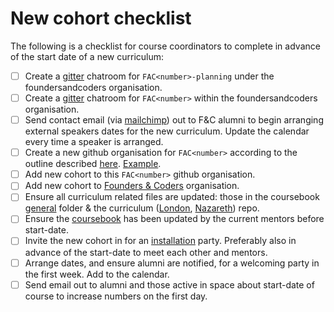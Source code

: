 # New cohort checklist

The following is a checklist for course coordinators to complete in advance of the start date
of a new curriculum:

- [ ] Create a [gitter](https://gitter.im/) chatroom for `FAC<number>-planning` under the foundersandcoders organisation.
- [ ] Create a [gitter](https://gitter.im/) chatroom for `FAC<number>` within the foundersandcoders organisation.
- [ ] Send contact email (via [mailchimp](https://mailchimp.com/)) out to F&C alumni to begin arranging external speakers dates for the new curriculum. Update the calendar every time a speaker is arranged.
- [ ] Create a new github organisation for `FAC<number>` according to the outline described [here](./github-organisation.md). [Example](https://github.com/FAC10).
- [ ] Add new cohort to this `FAC<number>` github organisation.
- [ ] Add new cohort to [Founders & Coders](https://github.com/foundersandcoders) organisation.
- [ ] Ensure all curriculum related files are updated: those in the coursebook [general](https://github.com/foundersandcoders/master-reference/tree/master/coursebook/general) folder & the curriculum ([London](https://github.com/foundersandcoders/london-curriculum), [Nazareth](https://github.com/foundersandcoders/nazareth-curriculum)) repo.
- [ ] Ensure the [coursebook](https://github.com/foundersandcoders/master-reference/tree/master/coursebook) has been updated by the current mentors before start-date.
- [ ] Invite the new cohort in for an [installation](https://github.com/foundersandcoders/master-reference/blob/master/coursebook/precourse/installation-list.md) party. Preferably also in advance of the start-date to meet each other and mentors.
- [ ] Arrange dates, and ensure alumni are notified, for a welcoming party in the first week. Add to the calendar.
- [ ] Send email out to alumni and those active in space about start-date of course to increase numbers on the first day.
